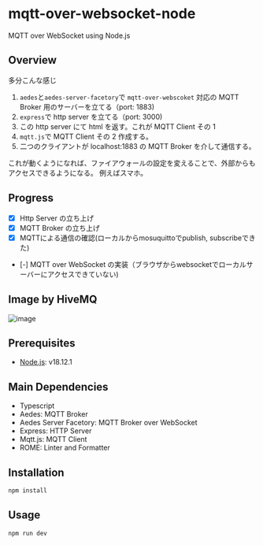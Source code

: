 # mqtt-over-websocket-node

MQTT over WebSocket using Node.js

## Overview

多分こんな感じ

1. `aedes`と`aedes-server-facetory`で `mqtt-over-webscoket` 対応の MQTT Broker 用のサーバーを立てる（port: 1883)
2. `express`で http server を立てる（port: 3000)
3. この http server にて html を返す。これが MQTT Client その 1
4. `mqtt.js`で MQTT Client その 2 作成する。
5. 二つのクライアントが localhost:1883 の MQTT Broker を介して通信する。

これが動くようになれば、ファイアウォールの設定を変えることで、外部からもアクセスできるようになる。
例えばスマホ。

## Progress

- [x] Http Server の立ち上げ
- [x] MQTT Broker の立ち上げ
- [x] MQTTによる通信の確認(ローカルからmosuquittoでpublish, subscribeできた)
- [-] MQTT over WebSocket の実装（ブラウザからwebsocketでローカルサーバーにアクセスできていない)

## Image by HiveMQ

![image](https://user-images.githubusercontent.com/84656786/208614097-0e1b088f-75e0-4d59-9140-20a2e27a7e68.png)


## Prerequisites

- [Node.js](https://nodejs.org/en/): v18.12.1

## Main Dependencies

- Typescript
- Aedes: MQTT Broker
- Aedes Server Facetory: MQTT Broker over WebSocket
- Express: HTTP Server
- Mqtt.js: MQTT Client
- ROME: Linter and Formatter

## Installation

```bash
npm install
```

## Usage

```bash
npm run dev
```

